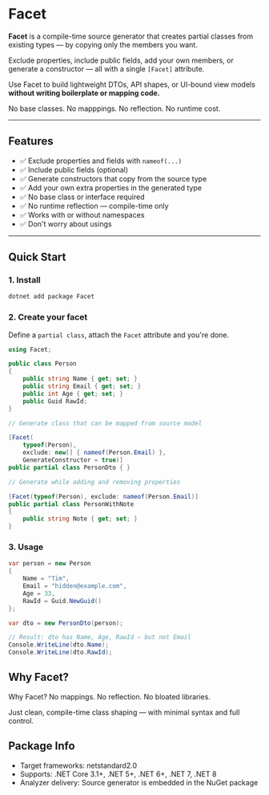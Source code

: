# Facet

**Facet** is a compile-time source generator that creates partial classes from existing types — by copying only the members you want.

Exclude properties, include public fields, add your own members, or generate a constructor — all with a single `[Facet]` attribute.

Use Facet to build lightweight DTOs, API shapes, or UI-bound view models **without writing boilerplate or mapping code.**

No base classes. No mapppings. No reflection. No runtime cost.

---

## Features

- :white_check_mark: Exclude properties and fields with `nameof(...)`
- :white_check_mark: Include public fields (optional)
- :white_check_mark: Generate constructors that copy from the source type
- :white_check_mark: Add your own extra properties in the generated type
- :white_check_mark: No base class or interface required
- :white_check_mark: No runtime reflection — compile-time only
- :white_check_mark: Works with or without namespaces
- :white_check_mark: Don't worry about usings

---

## Quick Start

### 1. Install

```bash
dotnet add package Facet
```

### 2. Create your facet

Define a `partial class`, attach the `Facet` attribute and you're done.
```csharp
using Facet;

public class Person
{
    public string Name { get; set; }
    public string Email { get; set; }
    public int Age { get; set; }
    public Guid RawId;
}

// Generate class that can be mapped from source model

[Facet(
    typeof(Person),
    exclude: new[] { nameof(Person.Email) },
    GenerateConstructor = true)]
public partial class PersonDto { }

// Generate while adding and removing properties

[Facet(typeof(Person), exclude: nameof(Person.Email)]
public partial class PersonWithNote 
{
    public string Note { get; set; }
}
```

### 3. Usage

```csharp
var person = new Person
{
    Name = "Tim",
    Email = "hidden@example.com",
    Age = 33,
    RawId = Guid.NewGuid()
};

var dto = new PersonDto(person);

// Result: dto has Name, Age, RawId — but not Email
Console.WriteLine(dto.Name);
Console.WriteLine(dto.RawId);
```

## Why Facet?

Why Facet?
No mappings. No reflection. No bloated libraries.

Just clean, compile-time class shaping — with minimal syntax and full control.

## Package Info

- Target frameworks: netstandard2.0
- Supports: .NET Core 3.1+, .NET 5+, .NET 6+, .NET 7, .NET 8
- Analyzer delivery: Source generator is embedded in the NuGet package

